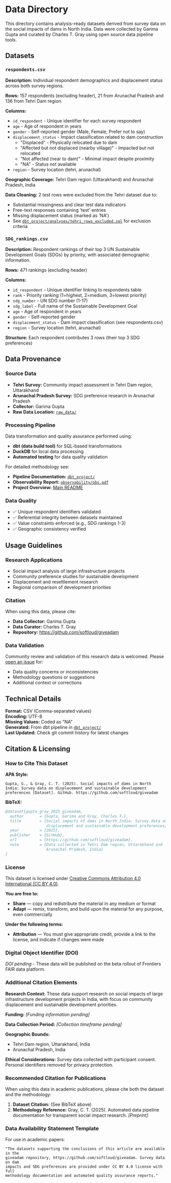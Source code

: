 # Data Directory

This directory contains analysis-ready datasets derived from survey data on the social impacts of dams in North India. Data were collected by Garima Gupta and curated by Charles T. Gray using open source data pipeline tools.

## Datasets

### `respondents.csv`
**Description:** Individual respondent demographics and displacement status across both survey regions.

**Rows:** 157 respondents (excluding header), 21 from Arunachal Pradesh and 136 from Tehri Dam region.

**Columns:**
- `id_respondent` - Unique identifier for each survey respondent
- `age` - Age of respondent in years
- `gender` - Self-reported gender (Male, Female, Prefer not to say)
- `displacement_status` - Impact classification related to dam construction
  - "Displaced" - Physically relocated due to dam
  - "Affected but not displaced (nearby village)" - Impacted but not relocated
  - "Not affected (near to dam)" - Minimal impact despite proximity
  - "NA" - Status not available
- `region` - Survey location (tehri, arunachal)

**Geographic Coverage:** Tehri Dam region (Uttarakhand) and Arunachal Pradesh, India

**Data Cleaning:** 2 test rows were excluded from the Tehri dataset due to:
- Substantial missingness and clear test data indicators
- Free-text responses containing 'test' entries
- Missing displacement status (marked as 'NA')
- See [`dbt_project/analyses/tehri_rows_excluded.sql`](../dbt_project/analyses/tehri_rows_excluded.sql) for exclusion criteria

### `SDG_rankings.csv`
**Description:** Respondent rankings of their top 3 UN Sustainable Development Goals (SDGs) by priority, with associated demographic information.

**Rows:** 471 rankings (excluding header)

**Columns:**
- `id_respondent` - Unique identifier linking to respondents table
- `rank` - Priority ranking (1=highest, 2=medium, 3=lowest priority)
- `sdg_number` - UN SDG number (1-17)
- `sdg_label` - Full name of the Sustainable Development Goal
- `age` - Age of respondent in years
- `gender` - Self-reported gender
- `displacement_status` - Dam impact classification (see respondents.csv)
- `region` - Survey location (tehri, arunachal)

**Structure:** Each respondent contributes 3 rows (their top 3 SDG preferences)

## Data Provenance

### Source Data
- **Tehri Survey:** Community impact assessment in Tehri Dam region, Uttarakhand
- **Arunachal Pradesh Survey:** SDG preference research in Arunachal Pradesh
- **Collector:** Garima Gupta
- **Raw Data Location:** [`raw_data/`](../raw_data/)

### Processing Pipeline
Data transformation and quality assurance performed using:
- **dbt (data build tool)** for SQL-based transformations
- **DuckDB** for local data processing
- **Automated testing** for data quality validation

For detailed methodology see:
- **Pipeline Documentation:** [`dbt_project/`](../dbt_project/) 
- **Observability Report:** [`observability/obs.pdf`](../observability/obs.pdf)
- **Project Overview:** [Main README](../README.md)

### Data Quality
- ✅ Unique respondent identifiers validated
- ✅ Referential integrity between datasets maintained
- ✅ Value constraints enforced (e.g., SDG rankings 1-3)
- ✅ Geographic consistency verified

## Usage Guidelines

### Research Applications
- Social impact analysis of large infrastructure projects
- Community preference studies for sustainable development
- Displacement and resettlement research
- Regional comparison of development priorities

### Citation
When using this data, please cite:
- **Data Collector:** Garima Gupta
- **Data Curator:** Charles T. Gray
- **Repository:** https://github.com/softloud/giveadam

### Data Validation
Community review and validation of this research data is welcomed. Please [open an issue](https://github.com/softloud/giveadam/issues/new) for:
- Data quality concerns or inconsistencies
- Methodology questions or suggestions
- Additional context or corrections

## Technical Details

**Format:** CSV (Comma-separated values)  
**Encoding:** UTF-8  
**Missing Values:** Coded as "NA"  
**Generated:** From dbt pipeline in [`dbt_project/`](../dbt_project/)  
**Last Updated:** Check git commit history for latest changes

## Citation & Licensing

### How to Cite This Dataset

**APA Style:**
```
Gupta, G., & Gray, C. T. (2025). Social impacts of dams in North India: Survey data on displacement and sustainable development preferences [Dataset]. GitHub. https://github.com/softloud/giveadam
```

**BibTeX:**
```bibtex
@dataset{gupta_gray_2025_giveadam,
  author       = {Gupta, Garima and Gray, Charles T.},
  title        = {Social impacts of dams in North India: Survey data on 
                  displacement and sustainable development preferences},
  year         = {2025},
  publisher    = {GitHub},
  url          = {https://github.com/softloud/giveadam},
  note         = {Data collected in Tehri Dam region, Uttarakhand and 
                  Arunachal Pradesh, India}
}
```

### License

This dataset is licensed under [Creative Commons Attribution 4.0 International (CC BY 4.0)](https://creativecommons.org/licenses/by/4.0/).

**You are free to:**
- **Share** — copy and redistribute the material in any medium or format
- **Adapt** — remix, transform, and build upon the material for any purpose, even commercially

**Under the following terms:**
- **Attribution** — You must give appropriate credit, provide a link to the license, and indicate if changes were made

### Digital Object Identifier (DOI)

*DOI pending* - These data will be published on the beta rollout of Frontiers FAIR data platform.

### Additional Citation Elements

**Research Context:** These data support research on social impacts of large infrastructure development projects in India, with focus on community displacement and sustainable development priorities.

**Funding:** *[Funding information pending]*

**Data Collection Period:** *[Collection timeframe pending]*

**Geographic Bounds:** 
- Tehri Dam region, Uttarakhand, India
- Arunachal Pradesh, India

**Ethical Considerations:** Survey data collected with participant consent. Personal identifiers removed for privacy protection.

### Recommended Citation for Publications

When using this data in academic publications, please cite both the dataset and the methodology:

1. **Dataset Citation:** (See BibTeX above)
2. **Methodology Reference:** Gray, C. T. (2025). Automated data pipeline documentation for transparent social impact research. *[Preprint]*

### Data Availability Statement Template

For use in academic papers:
```
"The datasets supporting the conclusions of this article are available in the 
giveadam repository, https://github.com/softloud/giveadam. Survey data on dam 
impacts and SDG preferences are provided under CC BY 4.0 license with full 
methodology documentation and automated quality assurance reports."
```